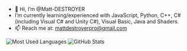 - 👋 Hi, I’m @Matt-DESTROYER
- I’m currently learning/experienced with JavaScript, Python, C++, C# (including Visual C# and Unity C#), Visual Basic, Java and Shaders.
- 📫 Reach me at: mattdestroyerpro@gmail.com

![Most Used Languages](https://github-readme-stats.vercel.app/api/top-langs/?username=Matt-DESTROYER&theme=gruvbox_light)
![GitHub Stats](https://github-readme-stats.vercel.app/api?username=Matt-DESTROYER&show_icons=true&count_private=true&theme=gruvbox_light)
